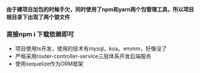 #### 由于建项目加包的时候手欠，同时使用了npm和yarn两个包管理工具，所以项目根目录下出现了两个锁文件
### 直接npm i 下载依赖即可
+ 项目使用ts开发，使用的技术有mysql，koa。emmm，好像没了
+ 严格采用router-controller-service三层体系开发后端服务
+ 使用sequelize作为ORM框架